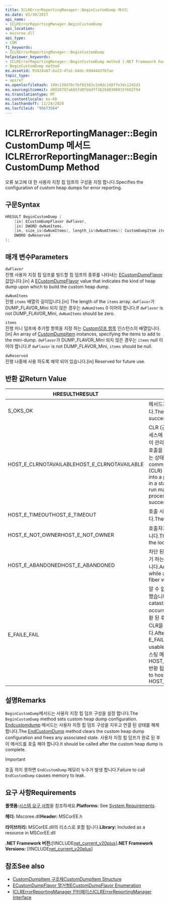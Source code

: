 ```yaml
---
title: ICLRErrorReportingManager::BeginCustomDump 메서드
ms.date: 03/30/2017
api_name:
- ICLRErrorReportingManager.BeginCustomDump
api_location:
- mscoree.dll
api_type:
- COM
f1_keywords:
- ICLRErrorReportingManager::BeginCustomDump
helpviewer_keywords:
- ICLRErrorReportingManager::BeginCustomDump method [.NET Framework hosting]
- BeginCustomDump method
ms.assetid: 93424a87-ba13-4fa1-b4dc-69d44437b7ae
topic_type:
- apiref
ms.openlocfilehash: 199c130d70cfbf0d383c2e0dc148ffe3dc1242d1
ms.sourcegitcommit: d8020797a6657d0fbbdff362b80300815f682f94
ms.translationtype: MT
ms.contentlocale: ko-KR
ms.lasthandoff: 11/24/2020
ms.locfileid: "95673564"
---
```

# <a name="iclrerrorreportingmanagerbegincustomdump-method"></a><span data-ttu-id="38509-102">ICLRErrorReportingManager::BeginCustomDump 메서드</span><span class="sxs-lookup"><span data-stu-id="38509-102">ICLRErrorReportingManager::BeginCustomDump Method</span></span>

<span data-ttu-id="38509-103">오류 보고에 대 한 사용자 지정 힙 덤프의 구성을 지정 합니다.</span><span class="sxs-lookup"><span data-stu-id="38509-103">Specifies the configuration of custom heap dumps for error reporting.</span></span>  
  
## <a name="syntax"></a><span data-ttu-id="38509-104">구문</span><span class="sxs-lookup"><span data-stu-id="38509-104">Syntax</span></span>  
  
```cpp  
HRESULT BeginCustomDump (  
    [in] ECustomDumpFlavor dwFlavor,  
    [in] DWORD dwNumItems,  
    [in, size_is(dwNumItems), length_is(dwNumItems)] CustomDumpItem items[],  
    DWORD dwReserved  
);  
```  
  
## <a name="parameters"></a><span data-ttu-id="38509-105">매개 변수</span><span class="sxs-lookup"><span data-stu-id="38509-105">Parameters</span></span>  

 `dwFlavor`  
 <span data-ttu-id="38509-106">진행 사용자 지정 힙 덤프를 빌드할 힙 덤프의 종류를 나타내는 [ECustomDumpFlavor](ecustomdumpflavor-enumeration.md) 값입니다.</span><span class="sxs-lookup"><span data-stu-id="38509-106">[in] A [ECustomDumpFlavor](ecustomdumpflavor-enumeration.md) value that indicates the kind of heap dump upon which to build the custom heap dump.</span></span>  
  
 `dwNumItems`  
 <span data-ttu-id="38509-107">진행 `items` 배열의 길이입니다.</span><span class="sxs-lookup"><span data-stu-id="38509-107">[in] The length of the `items` array.</span></span> <span data-ttu-id="38509-108">`dwFlavor`가 DUMP_FLAVOR_Mini 되지 않은 경우는 `dwNumItems` 0 이어야 합니다.</span><span class="sxs-lookup"><span data-stu-id="38509-108">If `dwFlavor` is not DUMP_FLAVOR_Mini, `dwNumItems` should be zero.</span></span>  
  
 `items`  
 <span data-ttu-id="38509-109">진행 미니 덤프에 추가할 항목을 지정 하는 [Custom덤프 항목](customdumpitem-structure.md) 인스턴스의 배열입니다.</span><span class="sxs-lookup"><span data-stu-id="38509-109">[in] An array of [CustomDumpItem](customdumpitem-structure.md) instances, specifying the items to add to the mini-dump.</span></span> <span data-ttu-id="38509-110">`dwFlavor`가 DUMP_FLAVOR_Mini 되지 않은 경우는 `items` null 이어야 합니다.</span><span class="sxs-lookup"><span data-stu-id="38509-110">If `dwFlavor` is not DUMP_FLAVOR_Mini, `items` should be null.</span></span>  
  
 `dwReserved`  
 <span data-ttu-id="38509-111">진행 나중에 사용 하도록 예약 되어 있습니다.</span><span class="sxs-lookup"><span data-stu-id="38509-111">[in] Reserved for future use.</span></span>  
  
## <a name="return-value"></a><span data-ttu-id="38509-112">반환 값</span><span class="sxs-lookup"><span data-stu-id="38509-112">Return Value</span></span>  
  
|<span data-ttu-id="38509-113">HRESULT</span><span class="sxs-lookup"><span data-stu-id="38509-113">HRESULT</span></span>|<span data-ttu-id="38509-114">설명</span><span class="sxs-lookup"><span data-stu-id="38509-114">Description</span></span>|  
|-------------|-----------------|  
|<span data-ttu-id="38509-115">S_OK</span><span class="sxs-lookup"><span data-stu-id="38509-115">S_OK</span></span>|<span data-ttu-id="38509-116">메서드가 성공적으로 반환했습니다.</span><span class="sxs-lookup"><span data-stu-id="38509-116">The method returned successfully.</span></span>|  
|<span data-ttu-id="38509-117">HOST_E_CLRNOTAVAILABLE</span><span class="sxs-lookup"><span data-stu-id="38509-117">HOST_E_CLRNOTAVAILABLE</span></span>|<span data-ttu-id="38509-118">CLR (공용 언어 런타임)이 프로세스에 로드 되지 않았거나 CLR이 관리 코드를 실행할 수 없거나 호출을 성공적으로 처리할 수 없는 상태에 있습니다.</span><span class="sxs-lookup"><span data-stu-id="38509-118">The common language runtime (CLR) has not been loaded into a process, or the CLR is in a state in which it cannot run managed code or process the call successfully.</span></span>|  
|<span data-ttu-id="38509-119">HOST_E_TIMEOUT</span><span class="sxs-lookup"><span data-stu-id="38509-119">HOST_E_TIMEOUT</span></span>|<span data-ttu-id="38509-120">호출 시간이 초과 되었습니다.</span><span class="sxs-lookup"><span data-stu-id="38509-120">The call timed out.</span></span>|  
|<span data-ttu-id="38509-121">HOST_E_NOT_OWNER</span><span class="sxs-lookup"><span data-stu-id="38509-121">HOST_E_NOT_OWNER</span></span>|<span data-ttu-id="38509-122">호출자가 잠금을 소유 하지 않습니다.</span><span class="sxs-lookup"><span data-stu-id="38509-122">The caller does not own the lock.</span></span>|  
|<span data-ttu-id="38509-123">HOST_E_ABANDONED</span><span class="sxs-lookup"><span data-stu-id="38509-123">HOST_E_ABANDONED</span></span>|<span data-ttu-id="38509-124">차단 된 스레드나 파이버에서 대기 하는 동안 이벤트를 취소 했습니다.</span><span class="sxs-lookup"><span data-stu-id="38509-124">An event was canceled while a blocked thread or fiber was waiting on it.</span></span>|  
|<span data-ttu-id="38509-125">E_FAIL</span><span class="sxs-lookup"><span data-stu-id="38509-125">E_FAIL</span></span>|<span data-ttu-id="38509-126">알 수 없는 치명적인 오류가 발생 했습니다.</span><span class="sxs-lookup"><span data-stu-id="38509-126">An unknown catastrophic failure occurred.</span></span> <span data-ttu-id="38509-127">메서드가 E_FAIL 반환 된 후에는 프로세스 내에서 CLR을 더 이상 사용할 수 없습니다.</span><span class="sxs-lookup"><span data-stu-id="38509-127">After a method returns E_FAIL, the CLR is no longer usable within the process.</span></span> <span data-ttu-id="38509-128">호스팅 메서드를 이후에 호출 하면 HOST_E_CLRNOTAVAILABLE 반환 됩니다.</span><span class="sxs-lookup"><span data-stu-id="38509-128">Subsequent calls to hosting methods return HOST_E_CLRNOTAVAILABLE.</span></span>|  
  
## <a name="remarks"></a><span data-ttu-id="38509-129">설명</span><span class="sxs-lookup"><span data-stu-id="38509-129">Remarks</span></span>  

 <span data-ttu-id="38509-130">`BeginCustomDump`메서드는 사용자 지정 힙 덤프 구성을 설정 합니다.</span><span class="sxs-lookup"><span data-stu-id="38509-130">The `BeginCustomDump` method sets custom heap dump configuration.</span></span> <span data-ttu-id="38509-131">[Endcustomdump](iclrerrorreportingmanager-endcustomdump-method.md) 메서드는 사용자 지정 힙 덤프 구성을 지우고 연결 된 상태를 해제 합니다.</span><span class="sxs-lookup"><span data-stu-id="38509-131">The [EndCustomDump](iclrerrorreportingmanager-endcustomdump-method.md) method clears the custom heap dump configuration and frees any associated state.</span></span> <span data-ttu-id="38509-132">사용자 지정 힙 덤프가 완료 된 후이 메서드를 호출 해야 합니다.</span><span class="sxs-lookup"><span data-stu-id="38509-132">It should be called after the custom heap dump is complete.</span></span>  
  
> [!IMPORTANT]
> <span data-ttu-id="38509-133">호출 하지 못하면 `EndCustomDump` 메모리 누수가 발생 합니다.</span><span class="sxs-lookup"><span data-stu-id="38509-133">Failure to call `EndCustomDump` causes memory to leak.</span></span>  
  
## <a name="requirements"></a><span data-ttu-id="38509-134">요구 사항</span><span class="sxs-lookup"><span data-stu-id="38509-134">Requirements</span></span>  

 <span data-ttu-id="38509-135">**플랫폼:**[시스템 요구 사항](../../get-started/system-requirements.md)을 참조하세요.</span><span class="sxs-lookup"><span data-stu-id="38509-135">**Platforms:** See [System Requirements](../../get-started/system-requirements.md).</span></span>  
  
 <span data-ttu-id="38509-136">**헤더:** Mscoree.dll</span><span class="sxs-lookup"><span data-stu-id="38509-136">**Header:** MSCorEE.h</span></span>  
  
 <span data-ttu-id="38509-137">**라이브러리:** MSCorEE.dll의 리소스로 포함 됩니다.</span><span class="sxs-lookup"><span data-stu-id="38509-137">**Library:** Included as a resource in MSCorEE.dll</span></span>  
  
 <span data-ttu-id="38509-138">**.NET Framework 버전:**[!INCLUDE[net_current_v20plus](../../../../includes/net-current-v20plus-md.md)]</span><span class="sxs-lookup"><span data-stu-id="38509-138">**.NET Framework Versions:** [!INCLUDE[net_current_v20plus](../../../../includes/net-current-v20plus-md.md)]</span></span>  
  
## <a name="see-also"></a><span data-ttu-id="38509-139">참조</span><span class="sxs-lookup"><span data-stu-id="38509-139">See also</span></span>

- [<span data-ttu-id="38509-140">CustomDumpItem 구조체</span><span class="sxs-lookup"><span data-stu-id="38509-140">CustomDumpItem Structure</span></span>](customdumpitem-structure.md)
- [<span data-ttu-id="38509-141">ECustomDumpFlavor 열거형</span><span class="sxs-lookup"><span data-stu-id="38509-141">ECustomDumpFlavor Enumeration</span></span>](ecustomdumpflavor-enumeration.md)
- [<span data-ttu-id="38509-142">ICLRErrorReportingManager 인터페이스</span><span class="sxs-lookup"><span data-stu-id="38509-142">ICLRErrorReportingManager Interface</span></span>](iclrerrorreportingmanager-interface.md)
